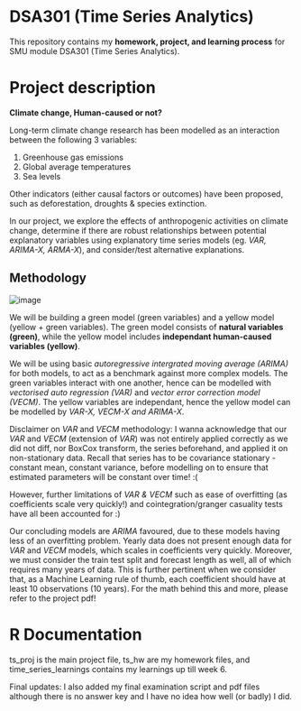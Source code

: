 # DSA301 (Time Series Analytics)
This repository contains my __homework, project, and learning process__ for SMU module DSA301 (Time Series Analytics).

# Project description
__Climate change, Human-caused or not?__

Long-term climate change research has been modelled as an interaction between the following 3 variables: 
1. Greenhouse gas emissions
2. Global average temperatures
3. Sea levels
   
Other indicators (either causal factors or outcomes) have been proposed, such as deforestation, droughts & species extinction. 

In our project, we explore the effects of anthropogenic activities on climate change, determine if there are robust relationships between potential explanatory variables using explanatory time series models (eg. *VAR, ARIMA-X, ARMA-X*), and consider/test alternative explanations.

## Methodology

![image](https://github.com/Rayybird96/DSA301_TimeSeries/assets/138758608/975b2342-eafa-403e-84ca-488ed7482b16)

We will be building a green model (green variables) and a yellow model (yellow + green variables). The green model consists of __natural variables (green)__, while the yellow model includes __independant human-caused variables (yellow)__.

We will be using basic *autoregressive intergrated moving average (ARIMA)* for both models, to act as a benchmark against more complex models.
The green variables interact with one another, hence can be modelled with *vectorised auto regression (VAR)* and *vector error correction model (VECM)*.
The yellow variables are independant, hence the yellow model can be modelled by *VAR-X, VECM-X and ARIMA-X*.

Disclaimer on *VAR* and *VECM* methodology: I wanna acknowledge that our *VAR* and *VECM* (extension of *VAR*) was not entirely applied correctly as we did not diff, nor BoxCox transform, the series beforehand, and applied it on non-stationary data. Recall that series has to be covariance stationary - constant mean, constant variance, before modelling on to ensure that estimated parameters will be constant over time! :(

However, further limitations of *VAR & VECM* such as ease of overfitting (as coefficients scale very quickly!) and cointegration/granger casuality tests have all been accounted for :)

Our concluding models are *ARIMA* favoured, due to these models having less of an overfitting problem. Yearly data does not present enough data for *VAR* and *VECM* models, which scales in coefficients very quickly. Moreover, we must consider the train test split and forecast length as well, all of which requires many years of data. This is further pertinent when we consider that, as a Machine Learning rule of thumb, each coefficient should have at least 10 observations (10 years). For the math behind this and more, please refer to the project pdf!

# R Documentation
ts_proj is the main project file, ts_hw are my homework files, and time_series_learnings contains my learnings up till week 6. 

Final updates: I also added my final examination script and pdf files although there is no answer key and I have no idea how well (or badly) I did.

